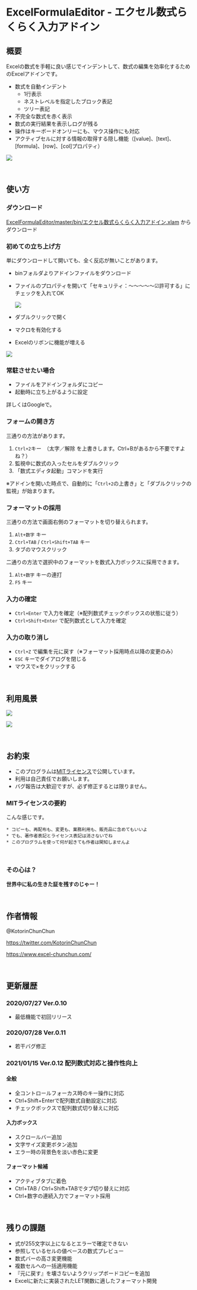 # ExcelFormulaEditor - エクセル数式らくらく入力アドイン

## 概要

Excelの数式を手軽に良い感じでインデントして、数式の編集を効率化するためのExcelアドインです。

* 数式を自動インデント
  * 1行表示
  * ネストレベルを指定したブロック表記
  * ツリー表記
* 不完全な数式を赤く表示
* 数式の実行結果を表示しログが残る
* 操作はキーボードオンリーにも、マウス操作にも対応
* アクティブセルに対する情報の取得する隠し機能（[value]、[text]、[formula]、[row]、[col]プロパティ）

![](https://www.dropbox.com/s/85zcc6qy31md56i/20200730_%E3%82%A8%E3%82%AF%E3%82%BB%E3%83%AB%E3%81%AE%E6%95%B0%E5%BC%8F%E5%85%A5%E5%8A%9B%E3%82%92%E6%A5%BD%E3%81%AB%E3%81%99%E3%82%8B%E3%82%A2%E3%83%89%E3%82%A4%E3%83%B3%E3%82%92%E4%BD%9C%E3%81%A3%E3%81%A6%E3%81%BF%E3%81%9F_01.png?raw=1)

<br>

## 使い方

### ダウンロード

[ExcelFormulaEditor/master/bin/エクセル数式らくらく入力アドイン.xlam](
https://raw.githubusercontent.com/KotorinChunChun/ExcelFormulaEditor/master/bin/%E3%82%A8%E3%82%AF%E3%82%BB%E3%83%AB%E6%95%B0%E5%BC%8F%E3%82%89%E3%81%8F%E3%82%89%E3%81%8F%E5%85%A5%E5%8A%9B%E3%82%A2%E3%83%89%E3%82%A4%E3%83%B3.xlam) からダウンロード

### 初めての立ち上げ方

単にダウンロードして開いても、全く反応が無いことがあります。

* binフォルダよりアドインファイルをダウンロード
* ファイルのプロパティを開いて「セキュリティ：～～～～～☑許可する」にチェックを入れてOK

  ![](https://www.dropbox.com/s/kmr79wzlu9xzg4j/20200730_%E3%82%A8%E3%82%AF%E3%82%BB%E3%83%AB%E3%81%AE%E6%95%B0%E5%BC%8F%E5%85%A5%E5%8A%9B%E3%82%92%E6%A5%BD%E3%81%AB%E3%81%99%E3%82%8B%E3%82%A2%E3%83%89%E3%82%A4%E3%83%B3%E3%82%92%E4%BD%9C%E3%81%A3%E3%81%A6%E3%81%BF%E3%81%9F_02.png?raw=1)
  
* ダブルクリックで開く
* マクロを有効化する
* Excelのリボンに機能が増える

![](https://www.dropbox.com/s/lh20i9s3qfaejn7/20200730_%E3%82%A8%E3%82%AF%E3%82%BB%E3%83%AB%E3%81%AE%E6%95%B0%E5%BC%8F%E5%85%A5%E5%8A%9B%E3%82%92%E6%A5%BD%E3%81%AB%E3%81%99%E3%82%8B%E3%82%A2%E3%83%89%E3%82%A4%E3%83%B3%E3%82%92%E4%BD%9C%E3%81%A3%E3%81%A6%E3%81%BF%E3%81%9F_03.png?raw=1)

### 常駐させたい場合

* ファイルをアドインフォルダにコピー
* 起動時に立ち上がるように設定

詳しくはGoogleで。

### フォームの開き方

三通りの方法があります。

1. `Ctrl+2`キー　（太字／解除 を上書きします。Ctrl+Bがあるから不要ですよね？）
2. 監視中に数式の入ったセルをダブルクリック
3. 「数式エディタ起動」コマンドを実行

※アドインを開いた時点で、自動的に「`Ctrl+2`の上書き」と「ダブルクリックの監視」が始まります。

### フォーマットの採用

三通りの方法で画面右側のフォーマットを切り替えられます。

1. `Alt+数字` キー
2. `Ctrl+TAB` / `Ctrl+Shift+TAB` キー
3. タブのマウスクリック

二通りの方法で選択中のフォーマットを数式入力ボックスに採用できます。

1. `Alt+数字` キーの連打
2. `F5` キー

### 入力の確定

* `Ctrl+Enter` で入力を確定（※配列数式チェックボックスの状態に従う）
* `Ctrl+Shift+Enter` で配列数式として入力を確定

### 入力の取り消し

* `Ctrl+Z` で編集を元に戻す（※フォーマット採用時点以降の変更のみ）
* `ESC` キーでダイアログを閉じる
* マウスで×をクリックする

<br>

## 利用風景

![](https://www.dropbox.com/s/jnq6612el3y8tq1/20200730_%E3%82%A8%E3%82%AF%E3%82%BB%E3%83%AB%E3%81%AE%E6%95%B0%E5%BC%8F%E5%85%A5%E5%8A%9B%E3%82%92%E6%A5%BD%E3%81%AB%E3%81%99%E3%82%8B%E3%82%A2%E3%83%89%E3%82%A4%E3%83%B3%E3%82%92%E4%BD%9C%E3%81%A3%E3%81%A6%E3%81%BF%E3%81%9F_01.gif?raw=1)

![](https://www.dropbox.com/s/b0j90th4vurxiqh/20200730_%E3%82%A8%E3%82%AF%E3%82%BB%E3%83%AB%E3%81%AE%E6%95%B0%E5%BC%8F%E5%85%A5%E5%8A%9B%E3%82%92%E6%A5%BD%E3%81%AB%E3%81%99%E3%82%8B%E3%82%A2%E3%83%89%E3%82%A4%E3%83%B3%E3%82%92%E4%BD%9C%E3%81%A3%E3%81%A6%E3%81%BF%E3%81%9F_04.gif?raw=1)

<br>

## お約束

* このプログラムは[MITライセンス](https://ja.wikipedia.org/wiki/MIT_License)で公開しています。
* 利用は自己責任でお願いします。
* バグ報告は大歓迎ですが、必ず修正するとは限りません。

### MITライセンスの要約

こんな感じです。

```
* コピーも、再配布も、変更も、業務利用も、販売品に含めてもいいよ
* でも、著作者表記とライセンス表記は消さないでね
* このプログラムを使って何が起きても作者は関知しませんよ
```

<br>

### その心は？

**世界中に私の生きた証を残すのじゃー！**

<br>

## 作者情報

@KotorinChunChun

https://twitter.com/KotorinChunChun

https://www.excel-chunchun.com/

<br>

## 更新履歴

### 2020/07/27 Ver.0.10

* 最低機能で初回リリース

### 2020/07/28 Ver.0.11

* 若干バグ修正

### 2021/01/15 Ver.0.12 配列数式対応と操作性向上

#### 全般
* 全コントロールフォーカス時のキー操作に対応
* Ctrl+Shift+Enterで配列数式自動設定に対応
* チェックボックスで配列数式切り替えに対応

#### 入力ボックス
* スクロールバー追加
* 文字サイズ変更ボタン追加
* エラー時の背景色を淡い赤色に変更

#### フォーマット候補
* アクティブタブに着色
* Ctrl+TAB / Ctrl+Shift+TABでタブ切り替えに対応
* Ctrl+数字の連続入力でフォーマット採用

<br>

## 残りの課題

* 式が255文字以上になるとエラーで確定できない
* 参照しているセルの値ベースの数式プレビュー
* 数式バーの高さ変更機能
* 複数セルへの一括適用機能
* 『元に戻す』を壊さないようクリップボードコピーを追加
* Excelに新たに実装されたLET関数に適したフォーマット開発

